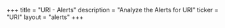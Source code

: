 +++
title = "URI - Alerts"
description = "Analyze the Alerts for URI"
ticker = "URI"
layout = "alerts"
+++

